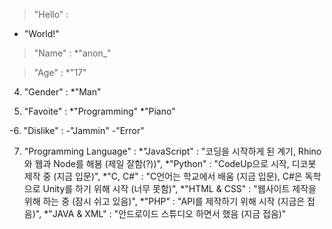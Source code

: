 > "Hello" : 
  * "World!"

> "Name" : 
*"anon_"

> "Age" : 
*"17"

4. "Gender" : 
*"Man"

5. "Favoite" : 
*"Programming"
*"Piano"

-6. "Dislike" : 
  -"Jammin"
  -"Error"

7. "Programming Language" :
*"JavaScript" : "코딩을 시작하게 된 계기, Rhino와 웹과 Node를 해봄 (제일 잘함(?))",
*"Python" : "CodeUp으로 시작, 디코봇 제작 중 (지금 입문)",
*"C, C#" : "C언어는 학교에서 배움 (지금 입문), C#은 독학으로 Unity를 하기 위해 시작 (너무 못함)",
*"HTML & CSS" : "웹사이트 제작을 위해 하는 중 (잠시 쉬고 있음)",
*"PHP" : "API를 제작하기 위해 시작 (지금은 접음)",
*"JAVA & XML" : "안드로이드 스튜디오 하면서 했음 (지금 접음)"
